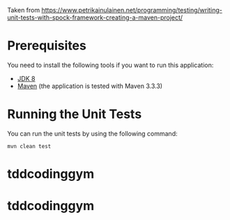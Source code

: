 Taken from 
https://www.petrikainulainen.net/programming/testing/writing-unit-tests-with-spock-framework-creating-a-maven-project/


Prerequisites
=============

You need to install the following tools if you want to run this application:

* [JDK 8](http://www.oracle.com/technetwork/java/javase/downloads/jdk8-downloads-2133151.html)
* [Maven](http://maven.apache.org/) (the application is tested with Maven 3.3.3)

Running the Unit Tests
======================

You can run the unit tests by using the following command:

    mvn clean test
# tddcodinggym
# tddcodinggym
